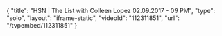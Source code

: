 {
    "title": "HSN | The List with Colleen Lopez 02.09.2017 - 09 PM",
    "type": "solo",
    "layout": "iframe-static",
    "videoId": "112311851",
    "url": "\/tvpembed\/112311851"
}